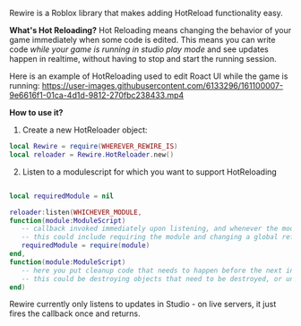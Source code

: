 Rewire is a Roblox library that makes adding HotReload functionality easy.

**What's Hot Reloading?**
Hot Reloading means changing the behavior of your game immediately when some code is edited. This means you can write code *while your game is running in studio play mode* and see updates happen in realtime, without having to stop and start the running session. 

Here is an example of HotReloading used to edit Roact UI while the game is running:
https://user-images.githubusercontent.com/6133296/161100007-9e6616f1-01ca-4d1d-9812-270fbc238433.mp4


**How to use it?**
1) Create a new HotReloader object:
```lua
local Rewire = require(WHEREVER_REWIRE_IS)
local reloader = Rewire.HotReloader.new()
```
2) Listen to a modulescript for which you want to support HotReloading
```lua

local requiredModule = nil

reloader:listen(WHICHEVER_MODULE, 
function(module:ModuleScript)
   -- callback invoked immediately upon listening, and whenever the module in question updates
   -- this could include requiring the module and changing a global reference
   requiredModule = require(module)
end,
function(module:ModuleScript)
   -- here you put cleanup code that needs to happen before the next invocation of the callback
   -- this could be destroying objects that need to be destroyed, or unmounting a Roact handle
end)
```

Rewire currently only listens to updates in Studio - on live servers, it just fires the callback once and returns.
